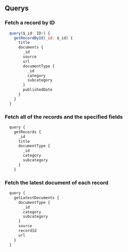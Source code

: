 ## Querys


### Fetch a record by ID
```js
  query($_id: ID!) {
    getRecordById(_id: $_id) {
      title
      documents {
        _id
        source
        url
        documentType {
          _id
          category
          subcategory
        }
        publishedDate
      }
    }
  }
```

### Fetch all of the records and the specified fields

```js
  query {
    getRecords {
      _id
      title
      documentType {
        _id
        category
        subcategory
      }
    }
```

### Fetch the latest document of each record
```js
  query {
    getLatestDocuments {
      documentType {
        _id
        category
        subcategory
      }
      source
      recordId
      url
    }
  }
```